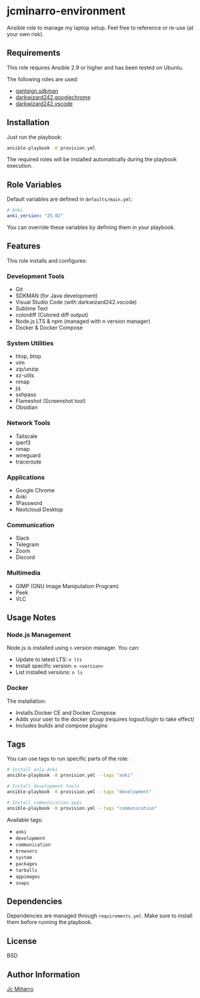 # jcminarro-environment

Ansible role to manage my laptop setup. Feel free to reference or re-use (at your own risk).

## Requirements

This role requires Ansible 2.9 or higher and has been tested on Ubuntu.

The following roles are used:
- [gantsign.sdkman](https://galaxy.ansible.com/ui/standalone/roles/gantsign/sdkman/documentation/)
- [darkwizard242.googlechrome](https://galaxy.ansible.com/ui/standalone/roles/darkwizard242/googlechrome/)
- [darkwizard242.vscode](https://galaxy.ansible.com/ui/standalone/roles/darkwizard242/vscode/)

## Installation

Just run the playbook:
```bash
ansible-playbook -K provision.yml
```

The required roles will be installed automatically during the playbook execution.

## Role Variables

Default variables are defined in `defaults/main.yml`:

```yaml
# Anki
anki_version: "25.02"
```

You can override these variables by defining them in your playbook.

## Features

This role installs and configures:

### Development Tools
- Git
- SDKMAN (for Java development)
- Visual Studio Code (with darkwizard242.vscode)
- Sublime Text
- colordiff (Colored diff output)
- Node.js LTS & npm (managed with n version manager)
- Docker & Docker Compose

### System Utilities
- htop, btop
- vim
- zip/unzip
- xz-utils
- nmap
- jq
- sshpass
- Flameshot (Screenshot tool)
- Obsidian

### Network Tools
- Tailscale
- iperf3
- nmap
- wireguard
- traceroute

### Applications
- Google Chrome
- Anki
- 1Password
- Nextcloud Desktop

### Communication
- Slack
- Telegram
- Zoom
- Discord

### Multimedia
- GIMP (GNU Image Manipulation Program)
- Peek
- VLC

## Usage Notes

### Node.js Management
Node.js is installed using `n` version manager. You can:
- Update to latest LTS: `n lts`
- Install specific version: `n <version>`
- List installed versions: `n ls`

### Docker
The installation:
- Installs Docker CE and Docker Compose
- Adds your user to the docker group (requires logout/login to take effect)
- Includes buildx and compose plugins

## Tags

You can use tags to run specific parts of the role:

```bash
# Install only Anki
ansible-playbook -K provision.yml --tags "anki"

# Install development tools
ansible-playbook -K provision.yml --tags "development"

# Install communication apps
ansible-playbook -K provision.yml --tags "communication"
```

Available tags:
- `anki`
- `development`
- `communication`
- `browsers`
- `system`
- `packages`
- `tarballs`
- `appimages`
- `snaps`

## Dependencies

Dependencies are managed through `requirements.yml`. Make sure to install them before running the playbook.

## License

BSD

## Author Information

[Jc Miñarro](https://github.com/JcMinarro)

